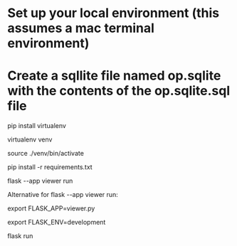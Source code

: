 # Set up your local environment (this assumes a mac terminal environment)

# Create a sqllite file named op.sqlite with the contents of the op.sqlite.sql file

pip install virtualenv

virtualenv venv

source ./venv/bin/activate

pip install -r requirements.txt

flask --app viewer run


Alternative for flask --app viewer run:

export FLASK_APP=viewer.py

export FLASK_ENV=development

flask run